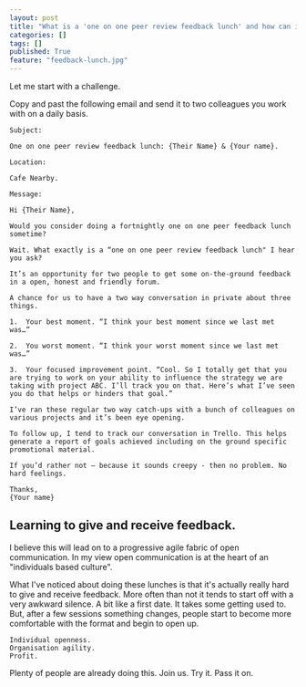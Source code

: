```yaml
---
layout: post
title: "What is a 'one on one peer review feedback lunch' and how can it help you build a scalable progressive fabric in any business?"
categories: []
tags: []
published: True
feature: "feedback-lunch.jpg"
---
```


Let me start with a challenge.

Copy and past the following email and send it to two colleagues you work with on a daily basis.

	Subject: 

	One on one peer review feedback lunch: {Their Name} & {Your name}.

	Location: 

	Cafe Nearby.

	Message:

	Hi {Their Name},

	Would you consider doing a fortnightly one on one peer feedback lunch sometime?

	Wait. What exactly is a “one on one peer review feedback lunch" I hear you ask?

	It’s an opportunity for two people to get some on-the-ground feedback in a open, honest and friendly forum.

	A chance for us to have a two way conversation in private about three things.

	1.	Your best moment. “I think your best moment since we last met was…”

	2.	You worst moment. “I think your worst moment since we last met was…”

	3.	Your focused improvement point. “Cool. So I totally get that you are trying to work on your ability to influence the strategy we are taking with project ABC. I’ll track you on that. Here’s what I’ve seen you do that helps or hinders that goal.”

	I’ve ran these regular two way catch-ups with a bunch of colleagues on various projects and it’s been eye opening. 

	To follow up, I tend to track our conversation in Trello. This helps generate a report of goals achieved including on the ground specific promotional material.

	If you’d rather not – because it sounds creepy - then no problem. No hard feelings.

	Thanks,
	{Your name}


## Learning to give and receive feedback.

I believe this will lead on to a progressive agile fabric of open communication. In my view open communication is at the heart of an "individuals based culture".

What I've noticed about doing these lunches is that it's actually really hard to give and receive feedback. More often than not it tends to start off with a very awkward silence. A bit like a first date. It takes some getting used to. But, after a few sessions something changes, people start to become more comfortable with the format and begin to open up.

	Individual openness.
	Organisation agility.
	Profit.

Plenty of people are already doing this. Join us. Try it. Pass it on.
